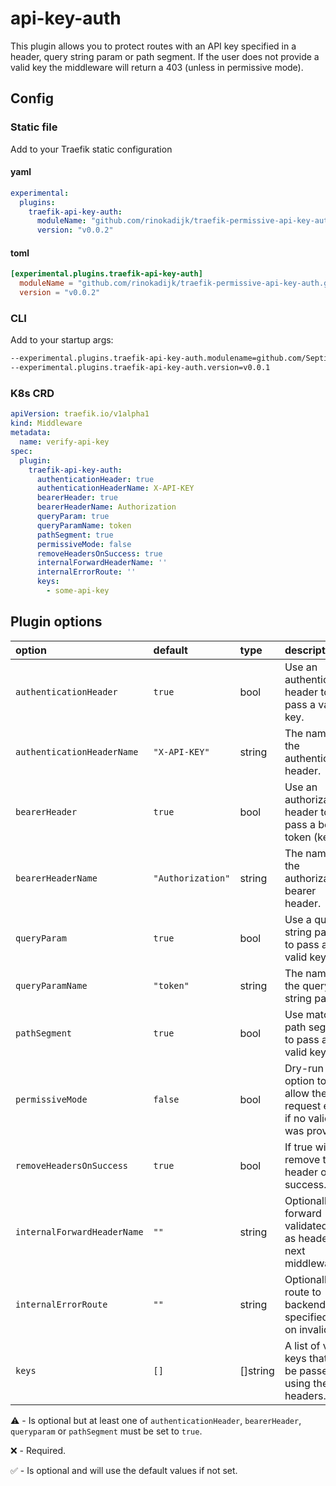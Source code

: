 # api-key-auth

This plugin allows you to protect routes with an API key specified in a header, query string param or path segment. If the user does not provide a valid key the middleware will return a 403 (unless in permissive mode).

## Config

### Static file

Add to your Traefik static configuration

#### yaml

```yaml
experimental:
  plugins:
    traefik-api-key-auth:
      moduleName: "github.com/rinokadijk/traefik-permissive-api-key-auth.git"
      version: "v0.0.2"
```

#### toml

```toml
[experimental.plugins.traefik-api-key-auth]
  moduleName = "github.com/rinokadijk/traefik-permissive-api-key-auth.git"
  version = "v0.0.2"
```

### CLI

Add to your startup args:

```sh
--experimental.plugins.traefik-api-key-auth.modulename=github.com/Septima/traefik-api-key-auth
--experimental.plugins.traefik-api-key-auth.version=v0.0.1
```

### K8s CRD

```yaml
apiVersion: traefik.io/v1alpha1
kind: Middleware
metadata:
  name: verify-api-key
spec:
  plugin:
    traefik-api-key-auth:
      authenticationHeader: true
      authenticationHeaderName: X-API-KEY
      bearerHeader: true
      bearerHeaderName: Authorization
      queryParam: true
      queryParamName: token
      pathSegment: true
      permissiveMode: false
      removeHeadersOnSuccess: true
      internalForwardHeaderName: ''
      internalErrorRoute: ''
      keys:
        - some-api-key
```

## Plugin options

| option                      | default           | type     | description                                                       | optional |
|:----------------------------|:------------------|:---------|:------------------------------------------------------------------|:---------|
| `authenticationHeader`      | `true`            | bool     | Use an authentication header to pass a valid key.                 | ⚠️        |
| `authenticationHeaderName`  | `"X-API-KEY"`     | string   | The name of the authentication header.                            | ✅       |
| `bearerHeader`              | `true`            | bool     | Use an authorization header to pass a bearer token (key).         | ⚠️        |
| `bearerHeaderName`          | `"Authorization"` | string   | The name of the authorization bearer header.                      | ✅       |
| `queryParam`                | `true`            | bool     | Use a query string param to pass a valid key.                     | ⚠️        |
| `queryParamName`            | `"token"`         | string   | The name of the query string param.                               | ✅       |
| `pathSegment`               | `true`            | bool     | Use match on path segment to pass a valid key.                    | ⚠️        |
| `permissiveMode`            | `false`           | bool     | Dry-run option to allow the request even if no valid was provided | ✅       |
| `removeHeadersOnSuccess`    | `true`            | bool     | If true will remove the header on success.                        | ✅       |
| `internalForwardHeaderName` | `""`              | string   | Optionally forward validated key as header to next middleware.    | ✅       |
| `internalErrorRoute`        | `""`              | string   | Optionally route to backend at specified path on invalid key      | ✅       |
| `keys`                      | `[]`              | []string | A list of valid keys that can be passed using the headers.        | ❌       |

⚠️ - Is optional but at least one of `authenticationHeader`, `bearerHeader`, `queryparam` or `pathSegment` must be set to `true`.

❌ - Required.

✅ - Is optional and will use the default values if not set.
